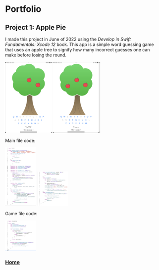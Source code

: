 # Portfolio
## Project 1: Apple Pie
I made this project in June of 2022 using the *Develop in Swift Fundamentals: Xcode 12* book. This app is a simple word guessing game that uses an apple tree to signify how many incorrect guesses one can make before losing the round. 

<img src="images/Screen Shot 2022-06-12 at 11.42.47 AM.png" width="150"> <img src="images/Screen Shot 2022-06-12 at 11.41.38 AM.png" width="150"> 

Main file code:

<img src="images/Screen Shot 2022-06-12 at 11.37.22 AM.png" width="100"> <img src="images/Screen Shot 2022-06-12 at 11.37.37 AM.png" width="100">

Game file code:

<img src="images/Screen Shot 2022-06-12 at 11.37.55 AM.png" width="100">

### [Home](https://debbiew524.github.io/Debbie-Wang/)
